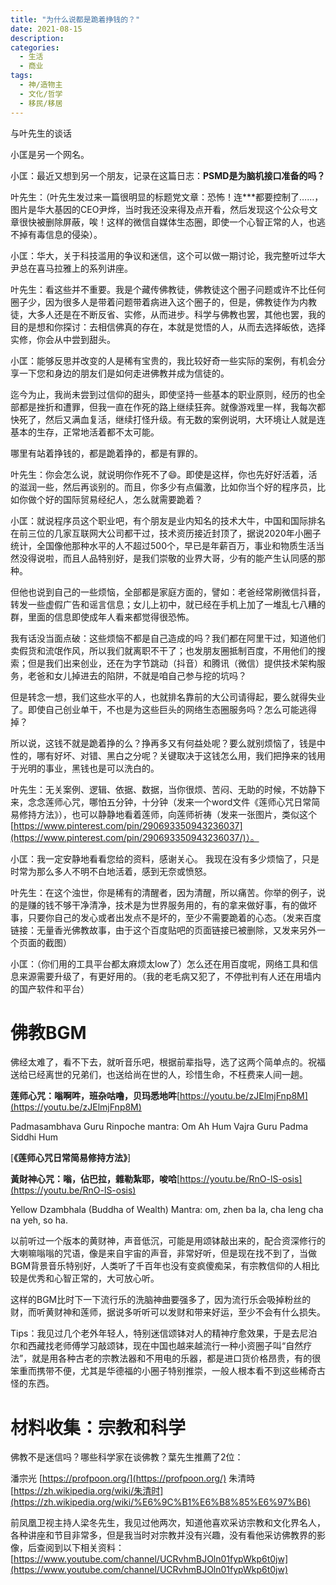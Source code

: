 ```yaml
---
title: "为什么说都是跪着挣钱的？"
date: 2021-08-15
description: 
categories:
  - 生活
  - 商业
tags:
  - 神/造物主
  - 文化/哲学
  - 移民/移居
---
```



与叶先生的谈话

小匡是另一个网名。

小匡：最近又想到另一个朋友，记录在这篇日志：**PSMD是为脑机接口准备的吗？**

叶先生：（叶先生发过来一篇很明显的标题党文章：恐怖！连***都要控制了……，图片是华大基因的CEO尹烨，当时我还没来得及点开看，然后发现这个公众号文章很快被删除屏蔽，唉！这样的微信自媒体生态圈，即使一个心智正常的人，也逃不掉有毒信息的侵染）。

小匡：华大，关于科技滥用的争议和迷信，这个可以做一期讨论，我完整听过华大尹总在喜马拉雅上的系列讲座。

叶先生：看这些并不重要。我是个藏传佛教徒，佛教徒这个圈子问题或许不比任何圈子少，因为很多人是带着问题带着病进入这个圈子的，但是，佛教徒作为内教徒，大多人还是在不断反省、实修，从而进步。科学与佛教也罢，其他也罢，我的目的是想和你探讨：去相信佛真的存在，本就是觉悟的人，从而去选择皈依，选择实修，你会从中尝到甜头。

小匡：能够反思并改变的人是稀有宝贵的，我比较好奇一些实际的案例，有机会分享一下您和身边的朋友们是如何走进佛教并成为信徒的。

迄今为止，我尚未尝到过信仰的甜头，即使坚持一些基本的职业原则，经历的也全部都是挫折和遭罪，但我一直在作死的路上继续狂奔。就像游戏里一样，我每次都快死了，然后又满血复活，继续打怪升级。有无数的案例说明，大环境让人就是连基本的生存，正常地活着都不太可能。

哪里有站着挣钱的，都是跪着挣的，都是有罪的。

叶先生：你会怎么说，就说明你作死不了😄。即使是这样，你也先好好活着，活的滋润一些，然后再谈别的。而且，你多少有点偏激，比如你当个好的程序员，比如你做个好的国际贸易经纪人，怎么就需要跪着？

小匡：就说程序员这个职业吧，有个朋友是业内知名的技术大牛，中国和国际排名在前三位的几家互联网大公司都干过，技术资历接近封顶了，据说2020年小圈子统计，全国像他那种水平的人不超过500个，早已是年薪百万，事业和物质生活当然没得说啦，而且人品特别好，是我们崇敬的业界大哥，少有的能产生认同感的那种。

但他也说到自己的一些烦恼，全部都是家庭方面的，譬如：老爸经常刷微信抖音，转发一些虚假广告和谣言信息；女儿上初中，就已经在手机上加了一堆乱七八糟的群，里面的信息即使成年人看来都觉得很恐怖。

我有话没当面点破：这些烦恼不都是自己造成的吗？我们都在阿里干过，知道他们卖假货和流氓作风，所以我们就离职不干了；也发朋友圈抵制百度，不用他们的搜索；但是我们出来创业，还在为字节跳动（抖音）和腾讯（微信）提供技术架构服务，老爸和女儿掉进去的陷阱，不就是咱自己参与挖的坑吗？

但是转念一想，我们这些水平的人，也就排名靠前的大公司请得起，要么就得失业了。即使自己创业单干，不也是为这些巨头的网络生态圈服务吗？怎么可能逃得掉？

所以说，这钱不就是跪着挣的么？挣再多又有何益处呢？要么就别烦恼了，钱是中性的，哪有好坏、对错、黑白之分呢？关键取决于这钱怎么用，我们把挣来的钱用于光明的事业，黑钱也是可以洗白的。

叶先生：无关案例、逻辑、依据、数据，当你很烦、苦闷、无助的时候，不妨静下来，念念莲师心咒，哪怕五分钟，十分钟（发来一个word文件《莲师心咒日常简易修持方法》），也可以静静地看着莲师，向莲师祈祷（发来一张图片，类似这个[https://www.pinterest.com/pin/290693350943236037](https://www.pinterest.com/pin/290693350943236037/)）。

小匡：我一定安静地看看您给的资料，感谢关心。 我现在没有多少烦恼了，只是时常为那么多人不明不白地活着，感到无奈或愤怒。

叶先生：在这个浊世，你是稀有的清醒者，因为清醒，所以痛苦。你举的例子，说的是赚的钱不够干净清净，技术是为世界服务用的，有的拿来做好事，有的做坏事，只要你自己的发心或者出发点不是坏的，至少不需要跪着的心态。（发来百度链接：无量香光佛教故事，由于这个百度贴吧的页面链接已被删除，又发来另外一个页面的截图）

小匡：（你们用的工具平台都太麻烦太low了）怎么还在用百度呢，网络工具和信息来源需要升级了，有更好用的。（我的老毛病又犯了，不停批判有人还在用墙内的国产软件和平台）


# **佛教BGM**

佛经太难了，看不下去，就听音乐吧，根据前辈指导，选了这两个简单点的。祝福送给已经离世的兄弟们，也送给尚在世的人，珍惜生命，不枉费来人间一趟。

**莲师心咒：嗡啊吽，班杂咕噜，贝玛悉地吽**[https://youtu.be/zJElmjFnp8M](https://youtu.be/zJElmjFnp8M)

Padmasambhava Guru Rinpoche mantra: Om Ah Hum Vajra Guru Padma Siddhi Hum

[**《莲师心咒日常简易修持方法》**]

**黃財神心咒：嗡，佔巴拉，雜勒紮耶，唆哈**[https://youtu.be/RnO-lS-osis](https://youtu.be/RnO-lS-osis)

Yellow Dzambhala (Buddha of Wealth) Mantra: om, zhen ba la, cha leng cha na yeh, so ha.

以前听过一个版本的黄财神，声音低沉，可能是用颂钵敲出来的，配合资深修行的大喇嘛嗡嗡的咒语，像是来自宇宙的声音，非常好听，但是现在找不到了，当做BGM背景音乐特别好，人类听了千百年也没有变疯傻痴呆，有宗教信仰的人相比较是优秀和心智正常的，大可放心听。

这样的BGM比时下一下流行乐的洗脑神曲要强多了，因为流行乐会吸掉粉丝的财，而听黄财神和莲师，据说多听听可以发财和带来好运，至少不会有什么损失。

Tips：我见过几个老外年轻人，特别迷信颂钵对人的精神疗愈效果，于是去尼泊尔和西藏找老师傅学习敲颂钵，现在中国也越来越流行一种小资圈子叫“自然疗法”，就是用各种古老的宗教法器和不用电的乐器，都是进口货价格昂贵，有的很笨重而携带不便，尤其是华德福的小圈子特别推崇，一般人根本看不到这些稀奇古怪的东西。

# **材料收集：宗教和科学**

佛教不是迷信吗？哪些科学家在谈佛教？葉先生推薦了2位：

潘宗光 [https://profpoon.org/](https://profpoon.org/)
朱清時 [https://zh.wikipedia.org/wiki/朱清时](https://zh.wikipedia.org/wiki/%E6%9C%B1%E6%B8%85%E6%97%B6)

前凤凰卫视主持人梁冬先生，我见过他两次，知道他喜欢采访宗教和文化界名人，各种讲座和节目非常多，但是我当时对宗教并没有兴趣，没有看他采访佛教界的影像，后查阅到以下相关资料：[https://www.youtube.com/channel/UCRvhmBJOln01fypWkp6t0jw](https://www.youtube.com/channel/UCRvhmBJOln01fypWkp6t0jw)

